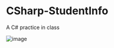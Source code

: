 # CSharp-StudentInfo
A C# practice in class

![image](https://github.com/Dongli99/CSharp-StudentInfo/assets/119764286/7650e640-820f-488d-8bab-7341254b8744)
